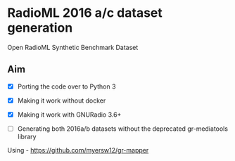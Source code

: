 # RadioML 2016 a/c dataset generation 
Open RadioML Synthetic Benchmark Dataset

## Aim 

- [x] Porting the code over to Python 3 
- [x] Making it work without docker
- [x] Making it work with GNURadio 3.6+
- [ ] Generating both 2016a/b datasets without the deprecated gr-mediatools library



Using - https://github.com/myersw12/gr-mapper 
